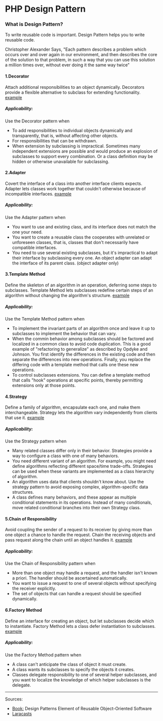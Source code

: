 # PHP Design Pattern

### What is Design Pattern?

To write reusable code is important. Design Pattern helps you to write reusable code. 

Christopher Alexander Says, "Each pattern describes a problem which occurs over and over again in our environment, and then describes the core of the solution to that problem, in such a way that you can use this solution a million times over, without ever doing it the same way twice"


#### 1.Decorator
Attach additional responsibilities to an object dynamically. Decorators provide a flexible alternative to subclass for extending functionality. [example](https://github.com/hbrawnak/php-design-pattern/blob/master/Decorator/index.php#L4)

##### Applicability:
Use the Decorator pattern when

   * To add responsibilities to individual objects dynamically and transparently, that is, without affecting other objects.
   * For responsibilities that can be withdrawn.
   * When extension by subclassing is impractical. Sometimes many independent extensions are possible and would produce an explosion of subclasses to support every combination. Or a class definition may be hidden or otherwise unavailable for subclassing.

#### 2.Adapter
Covert the interface of a class into another interface clients expects. Adapter lets classes work together that couldn't otherwise because of incompatible interfaces. [example](https://github.com/hbrawnak/php-design-pattern/blob/master/Adapter/index.php#L4)
##### Applicability:
Use the Adapter pattern when

   * You want to use and existing class, and its interface does not match the one your need.
   * You want to create a reusable class the cooperates with unrelated or unforeseen classes, that is, classes that don't necessarily have compatible interfaces.
   * You need to use several existing subclasses, but it's impractical to adapt their interface by subclassing every one. An object adapter can adapt the interface of its parent class. (object adapter only)
  
#### 3.Template Method
Define the skeleton of an algorithm in an operation, deferring some steps to subclasses. Template Method lets subclasses redefine certain steps of an algorithm without changing the algorithm's structure. [example](https://github.com/hbrawnak/php-design-pattern/blob/master/TemplateMethod/index.php#L4)

##### Applicability:
Use the Template Method pattern when

  * To implement the invariant parts of an algorithm once and leave it up to subclasses to implement the behavior that can vary.
  * When the commin behavior among subclasses should be factored and localized in a common class to avoid code duplication. This is a good example of "refactoring to generalize" as described by Opdyke and Johnson. You first identify the differences in the existing code and then separate the differences into new operations. Finally, you replace the differing code with a template method that calls one these new operations.
  * To control subclasses extensions. You can define a template method that calls "hook" operations at specific points, thereby permitting extensions only at those points.

 #### 4.Strategy
 Define a family of algorithm, encapsulate each one, and make them interchangeable. Strategy lets the algorithm vary independently from clients that use it. [example](https://github.com/hbrawnak/php-design-pattern/blob/master/Strategy/index.php#L4)
 
 ##### Applicability:
 Use the Strategy pattern when
 
  * Many related classes differ only in their behavior. Strategies provide a way to configure a class with one of many behaviors.
  * You need different variant of an algorithm. For example, you might need define algorithms reflecting different space/time trade-offs. Strategies can be used when these variants are implemented as a class hierarchy of algorithm.
  * An algorithm uses data that clients shouldn't know about. Use the strategy pattern to avoid exposing complex, algorithm-specific data structures.
  * A class defines many behaviors, and these appear as multiple conditional statements in its operations. Instead of many conditionals, move related conditional branches into their own Strategy class.
  
 
  #### 5.Chain of Responsibility
  Avoid coupling the sender of a request to its receiver by giving more than one object a chance to handle the request. Chain the receiving objects and pass request along the chain until an object handles it. [example](https://github.com/hbrawnak/php-design-pattern/blob/master/ChainOfResponsibility/index.php#L3)
 
##### Applicability:
Use the Chain of Responsibility pattern when
 
  * More than one object may handle a request, and the handler isn't known a priori. The handler should be ascertained automatically.
  * You want to issue a request to one of several objects without specifying the receiver explicitly.
  * The set of objects that can handle a request should be specified dynamically. 
  
  #### 6.Factory Method
  Define an interface for creating an object, but let subclasses decide which to instantiate. Factory Method lets a class defer instantiation to subclasses. [example](https://github.com/hbrawnak/php-design-pattern/blob/master/Factory/index.php#L3)
  
 ##### Applicability:
 Use the Factory Method pattern when 
   * A class can't anticipate the class of object it must create.
   *  A class wants its subclasses to specify the objects it creates.
   * Classes delegate responsibility to one of several helper subclasses, and you want to localize the knowledge of which helper subclasses is the delegate.
  
  --------
 Sources:
 - [Book:](https://www.amazon.com/Design-Patterns-Elements-Reusable-Object-Oriented/dp/0201633612) Design Patterns
 Element of Reusable Object-Oriented Software
 - [Laracasts](https://laracasts.com)
 
 